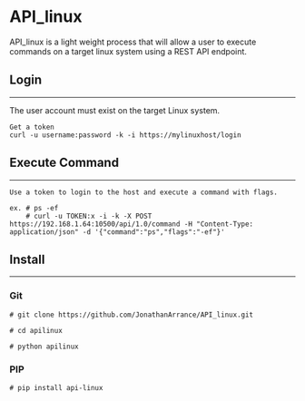 # API_linux

API_linux is a light weight process that will allow a user to execute commands on a target linux system using a REST API endpoint.

## Login
--------
The user account must exist on the target Linux system.

```
Get a token
curl -u username:password -k -i https://mylinuxhost/login
```

## Execute Command
------------------

```
Use a token to login to the host and execute a command with flags.

ex. # ps -ef 
    # curl -u TOKEN:x -i -k -X POST https://192.168.1.64:10500/api/1.0/command -H "Content-Type: application/json" -d '{"command":"ps","flags":"-ef"}'

```

## Install
----------
### Git
```
# git clone https://github.com/JonathanArrance/API_linux.git

# cd apilinux

# python apilinux
```

### PIP
```
# pip install api-linux
```
